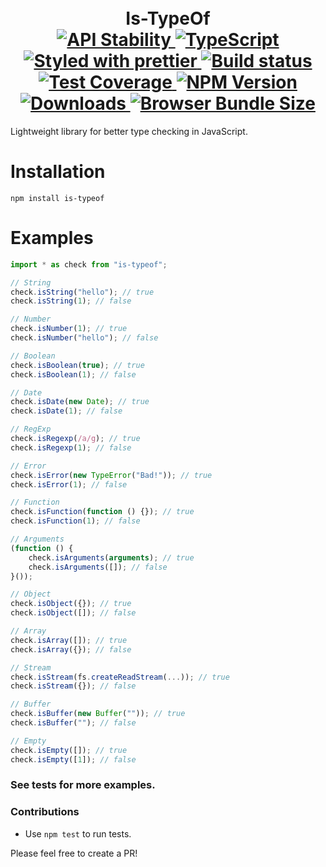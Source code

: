 <h1 align="center">
  <!-- Logo -->
  <br/>
  Is-TypeOf
	<br/>

  <!-- Stability -->
  <a href="https://nodejs.org/api/documentation.html#documentation_stability_index">
    <img src="https://img.shields.io/badge/stability-stable-brightgreen.svg" alt="API Stability"/>
  </a>
  <!-- TypeScript -->
  <a href="http://typescriptlang.org">
    <img src="https://img.shields.io/badge/%3C%2F%3E-typescript-blue.svg" alt="TypeScript"/>
  </a>
  <!-- Prettier -->
  <a href="https://github.com/prettier/prettier">
    <img src="https://img.shields.io/badge/styled_with-prettier-ff69b4.svg" alt="Styled with prettier"/>
  </a>
  <!-- Travis build -->
  <a href="https://travis-ci.org/DylanPiercey/is-typeof">
  <img src="https://img.shields.io/travis/DylanPiercey/is-typeof.svg" alt="Build status"/>
  </a>
  <!-- Coveralls coverage -->
  <a href="https://coveralls.io/github/DylanPiercey/is-typeof">
    <img src="https://img.shields.io/coveralls/DylanPiercey/is-typeof.svg" alt="Test Coverage"/>
  </a>
  <!-- NPM version -->
  <a href="https://npmjs.org/package/is-typeof">
    <img src="https://img.shields.io/npm/v/is-typeof.svg" alt="NPM Version"/>
  </a>
  <!-- Downloads -->
  <a href="https://npmjs.org/package/is-typeof">
    <img src="https://img.shields.io/npm/dm/is-typeof.svg" alt="Downloads"/>
  </a>
  <!-- Size -->
  <a href="https://npmjs.org/package/is-typeof">
    <img src="https://img.shields.io/badge/size-618b-green.svg" alt="Browser Bundle Size"/>
  </a>
</h1>

Lightweight library for better type checking in JavaScript.

# Installation

```console
npm install is-typeof
```

# Examples

```javascript
import * as check from "is-typeof";

// String
check.isString("hello"); // true
check.isString(1); // false

// Number
check.isNumber(1); // true
check.isNumber("hello"); // false

// Boolean
check.isBoolean(true); // true
check.isBoolean(1); // false

// Date
check.isDate(new Date); // true
check.isDate(1); // false

// RegExp
check.isRegexp(/a/g); // true
check.isRegexp(1); // false

// Error
check.isError(new TypeError("Bad!")); // true
check.isError(1); // false

// Function
check.isFunction(function () {}); // true
check.isFunction(1); // false

// Arguments
(function () {
	check.isArguments(arguments); // true
	check.isArguments([]); // false
}());

// Object
check.isObject({}); // true
check.isObject([]); // false

// Array
check.isArray([]); // true
check.isArray({}); // false

// Stream
check.isStream(fs.createReadStream(...)); // true
check.isStream({}); // false

// Buffer
check.isBuffer(new Buffer("")); // true
check.isBuffer(""); // false

// Empty
check.isEmpty([]); // true
check.isEmpty([1]); // false
```

### See tests for more examples.

### Contributions

* Use `npm test` to run tests.

Please feel free to create a PR!
